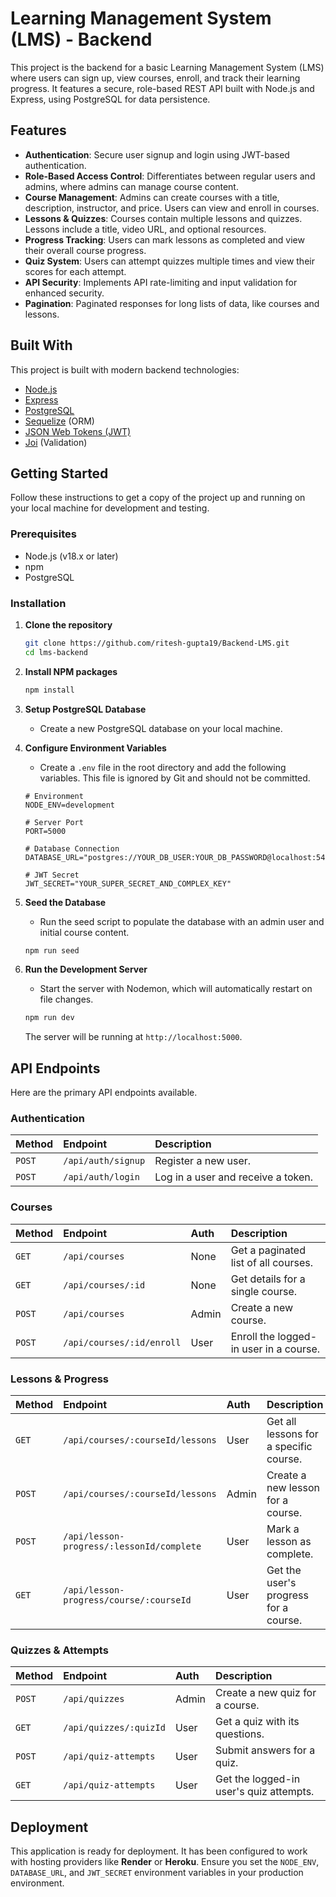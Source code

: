 # Learning Management System (LMS) - Backend

This project is the backend for a basic Learning Management System (LMS) where users can sign up, view courses, enroll, and track their learning progress. It features a secure, role-based REST API built with Node.js and Express, using PostgreSQL for data persistence.

## Features

* **Authentication**: Secure user signup and login using JWT-based authentication.
* **Role-Based Access Control**: Differentiates between regular users and admins, where admins can manage course content.
* **Course Management**: Admins can create courses with a title, description, instructor, and price. Users can view and enroll in courses.
* **Lessons & Quizzes**: Courses contain multiple lessons and quizzes. Lessons include a title, video URL, and optional resources.
* **Progress Tracking**: Users can mark lessons as completed and view their overall course progress.
* **Quiz System**: Users can attempt quizzes multiple times and view their scores for each attempt.
* **API Security**: Implements API rate-limiting and input validation for enhanced security.
* **Pagination**: Paginated responses for long lists of data, like courses and lessons.

## Built With

This project is built with modern backend technologies:

* [Node.js](https://nodejs.org/)
* [Express](https://expressjs.com/)
* [PostgreSQL](https://www.postgresql.org/)
* [Sequelize](https://sequelize.org/) (ORM)
* [JSON Web Tokens (JWT)](https://jwt.io/)
* [Joi](https://joi.dev/) (Validation)

## Getting Started

Follow these instructions to get a copy of the project up and running on your local machine for development and testing.

### Prerequisites

* Node.js (v18.x or later)
* npm
* PostgreSQL

### Installation

1.  **Clone the repository**
    ```sh
    git clone https://github.com/ritesh-gupta19/Backend-LMS.git
    cd lms-backend
    ```

2.  **Install NPM packages**
    ```sh
    npm install
    ```

3.  **Setup PostgreSQL Database**
    * Create a new PostgreSQL database on your local machine.

4.  **Configure Environment Variables**
    * Create a `.env` file in the root directory and add the following variables. This file is ignored by Git and should not be committed.

    ```env
    # Environment
    NODE_ENV=development

    # Server Port
    PORT=5000

    # Database Connection
    DATABASE_URL="postgres://YOUR_DB_USER:YOUR_DB_PASSWORD@localhost:5432/YOUR_DB_NAME"

    # JWT Secret
    JWT_SECRET="YOUR_SUPER_SECRET_AND_COMPLEX_KEY"
    ```

5.  **Seed the Database**
    * Run the seed script to populate the database with an admin user and initial course content.
    ```sh
    npm run seed
    ```

6.  **Run the Development Server**
    * Start the server with Nodemon, which will automatically restart on file changes.
    ```sh
    npm run dev
    ```
    The server will be running at `http://localhost:5000`.

## API Endpoints

Here are the primary API endpoints available.

### Authentication

| Method | Endpoint           | Description                         |
| :----- | :----------------- | :---------------------------------- |
| `POST` | `/api/auth/signup` | Register a new user.                |
| `POST` | `/api/auth/login`  | Log in a user and receive a token. |

### Courses

| Method | Endpoint                    | Auth  | Description                              |
| :----- | :-------------------------- | :---- | :--------------------------------------- |
| `GET`  | `/api/courses`              | None  | Get a paginated list of all courses.     |
| `GET`  | `/api/courses/:id`          | None  | Get details for a single course.         |
| `POST` | `/api/courses`              | Admin | Create a new course.                     |
| `POST` | `/api/courses/:id/enroll`   | User  | Enroll the logged-in user in a course.   |

### Lessons & Progress

| Method | Endpoint                                  | Auth  | Description                              |
| :----- | :---------------------------------------- | :---- | :--------------------------------------- |
| `GET`  | `/api/courses/:courseId/lessons`          | User  | Get all lessons for a specific course.   |
| `POST` | `/api/courses/:courseId/lessons`          | Admin | Create a new lesson for a course.        |
| `POST` | `/api/lesson-progress/:lessonId/complete` | User  | Mark a lesson as complete.               |
| `GET`  | `/api/lesson-progress/course/:courseId`   | User  | Get the user's progress for a course.    |

### Quizzes & Attempts

| Method | Endpoint             | Auth  | Description                               |
| :----- | :------------------- | :---- | :---------------------------------------- |
| `POST` | `/api/quizzes`       | Admin | Create a new quiz for a course.           |
| `GET`  | `/api/quizzes/:quizId` | User  | Get a quiz with its questions.            |
| `POST` | `/api/quiz-attempts` | User  | Submit answers for a quiz.                |
| `GET`  | `/api/quiz-attempts` | User  | Get the logged-in user's quiz attempts. |

## Deployment

This application is ready for deployment. It has been configured to work with hosting providers like **Render** or **Heroku**. Ensure you set the `NODE_ENV`, `DATABASE_URL`, and `JWT_SECRET` environment variables in your production environment.
